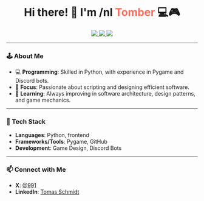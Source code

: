 <div align="center">
<!-- BANNER -->
</div>

<h1 align="center">Hi there! 👋 I'm /nl <span style="color: #ff6f61;">Tomber</span> 💻🎮</h1>
<div align="center">
  <!-- Badges -->
  <a href="https://x.com/User_991_" target="_blank">
    <img src="https://img.shields.io/badge/x-%231DA1F2.svg?style=for-the-badge&logo=x&logoColor=white" />
  </a>
  <a href="https://www.linkedin.com/in/tomas-schmidt-a111911b5/" target="_blank">
    <img src="https://img.shields.io/badge/LinkedIn-%230A66C2.svg?style=for-the-badge&logo=linkedin&logoColor=white" />
  </a>
  <a href="https://www.youtube.com/@Tomber991/featured" target="_blank">
    <img src="https://img.shields.io/badge/YouTube-%23FF0000.svg?style=for-the-badge&logo=YouTube&logoColor=white" />
  </a>
  <!-- 
  <a href="https://discord.gg/TU_DISCORD" target="_blank">
    <img src="https://img.shields.io/badge/Discord-%237289DA.svg?style=for-the-badge&logo=discord&logoColor=white" />
  </a>
-->
</div>

---

### 🕹️ About Me

- 💻 **Programming**: Skilled in Python, with experience in Pygame and Discord bots.
- 🎯 **Focus**: Passionate about scripting and designing efficient software.
- 🌱 **Learning**: Always improving in software architecture, design patterns, and game mechanics.

---

### 🚀 Tech Stack

- **Languages**: Python, frontend
- **Frameworks/Tools**: Pygame, GitHub
- **Development**: Game Design, Discord Bots

---

<!--

### 🎬 Featured Video

[![YouTube Video](https://img.youtube.com/vi/TU_VIDEO_ID/maxresdefault.jpg)](https://www.youtube.com/watch?v=TU_VIDEO_ID)

-->

### 📫 Connect with Me

- **X**: [@991](https://twitter.com/User_991_)
- **LinkedIn**: [Tomas Schmidt](https://www.linkedin.com/in/tomas-schmidt-a111911b5/)
<!-- - **Discord**: [Server991](https://discord.gg/Tomber991) -->
